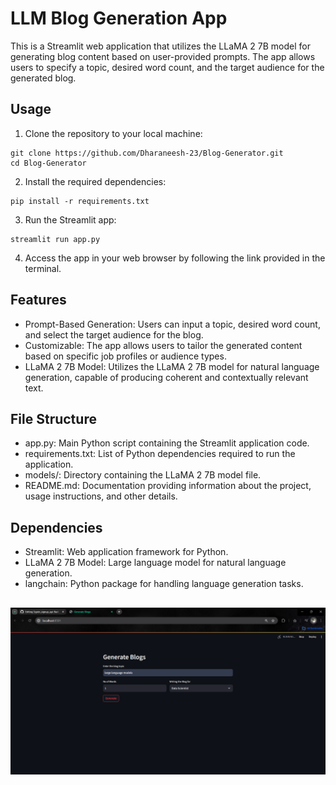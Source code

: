 # LLM Blog Generation App

This is a Streamlit web application that utilizes the LLaMA 2 7B model for generating blog content based on user-provided 
prompts. The app allows users to specify a topic, desired word count, and the target audience for the generated blog.

## Usage

  1. Clone the repository to your local machine:
     
    git clone https://github.com/Dharaneesh-23/Blog-Generator.git
    cd Blog-Generator
      
  2. Install the required dependencies:

    pip install -r requirements.txt

  3. Run the Streamlit app:

    streamlit run app.py

  4. Access the app in your web browser by following the link provided in the terminal.

## Features
  - Prompt-Based Generation: Users can input a topic, desired word count, and select the target audience for the blog.
  - Customizable: The app allows users to tailor the generated content based on specific job profiles or audience types.
  - LLaMA 2 7B Model: Utilizes the LLaMA 2 7B model for natural language generation, capable of producing coherent and contextually relevant text.

## File Structure
  - app.py: Main Python script containing the Streamlit application code.
  - requirements.txt: List of Python dependencies required to run the application.
  - models/: Directory containing the LLaMA 2 7B model file.
  - README.md: Documentation providing information about the project, usage instructions, and other details.

## Dependencies
  - Streamlit: Web application framework for Python.
  - LLaMA 2 7B Model: Large language model for natural language generation.
  - langchain: Python package for handling language generation tasks.

## ![localhost:8501](https://github.com/Dharaneesh-23/Blog-Generator/blob/main/Screenshot%202024-05-07%20103525.png)
